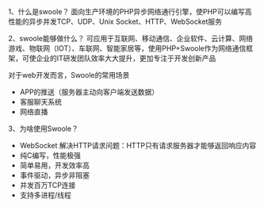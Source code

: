 1、什么是swoole？
面向生产环境的PHP异步网络通行引擎，使PHP可以编写高性能的异步并发TCP、UDP、Unix Socket、HTTP、WebSocket服务

2、swoole能够做什么？
可应用于互联网、移动通信、企业软件、云计算、网络游戏、物联网（IOT）、车联网、智能家居等，使用PHP+Swoole作为网络通信框架，可使企业的IT研发团队效率大大提升，更加专注于开发创新产品

对于web开发而言，Swoole的常用场景
- APP的推送（服务器主动向客户端发送数据）
- 客服聊天系统
- 网络直播

3、为啥使用Swoole？
- WebSocket 解决HTTP请求问题：HTTP只有请求服务器才能够返回响应内容
- 纯C编写，性能极强
- 简单易用，开发效率高
- 事件驱动，异步非阻塞
- 并发百万TCP连接
- 支持多进程/线程